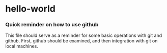 # hello-world
### Quick reminder on how to use github
This file should serve as a reminder for some basic operations with git and github.
First, github should be examined, and then integration with git on local machines.
